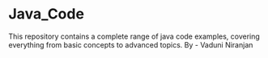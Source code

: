 # Java_Code
This repository contains a complete range of java code examples, covering everything from basic concepts to advanced topics.
By - Vaduni Niranjan


